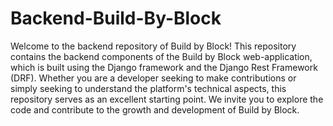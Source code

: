 # Backend-Build-By-Block

Welcome to the backend repository of Build by Block! This repository contains the backend components of the Build by Block web-application, which is built using the Django framework and the Django Rest Framework (DRF). Whether you are a developer seeking to make contributions or simply seeking to understand the platform's technical aspects, this repository serves as an excellent starting point. We invite you to explore the code and contribute to the growth and development of Build by Block.
